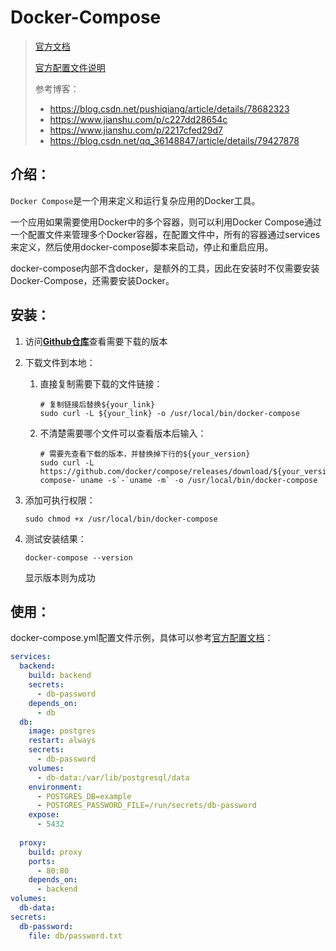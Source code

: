 # Docker-Compose

> [官方文档](https://docs.docker.com/compose/)
>
> [官方配置文件说明](https://docs.docker.com/compose/compose-file/)
>
> 参考博客：
>
> - <https://blog.csdn.net/pushiqiang/article/details/78682323>
> - <https://www.jianshu.com/p/c227dd28654c>
> - <https://www.jianshu.com/p/2217cfed29d7>
> - https://blog.csdn.net/qq_36148847/article/details/79427878

## 介绍：

`Docker Compose`是一个用来定义和运行复杂应用的Docker工具。

一个应用如果需要使用Docker中的多个容器，则可以利用Docker Compose通过一个配置文件来管理多个Docker容器，在配置文件中，所有的容器通过services来定义，然后使用docker-compose脚本来启动，停止和重启应用。

docker-compose内部不含docker，是额外的工具，因此在安装时不仅需要安装Docker-Compose，还需要安装Docker。

## 安装：

1. 访问[**Github仓库**](https://github.com/docker/compose/releases/)查看需要下载的版本

2. 下载文件到本地：

   1. 直接复制需要下载的文件链接：

      ```shell
      # 复制链接后替换${your_link}
      sudo curl -L ${your_link} -o /usr/local/bin/docker-compose
      ```

   2. 不清楚需要哪个文件可以查看版本后输入：

      ```shell
      # 需要先查看下载的版本，并替换掉下行的${your_version}
      sudo curl -L https://github.com/docker/compose/releases/download/${your_version}/docker-compose-`uname -s`-`uname -m` -o /usr/local/bin/docker-compose
      ```

3. 添加可执行权限：

   ```shell
   sudo chmod +x /usr/local/bin/docker-compose
   ```

4. 测试安装结果：

   ```shell
   docker-compose --version
   ```

   显示版本则为成功



## 使用：

docker-compose.yml配置文件示例，具体可以参考[官方配置文档](https://docs.docker.com/compose/compose-file/)：

```yaml
services:
  backend:
    build: backend
    secrets:
      - db-password
    depends_on:
      - db
  db:
    image: postgres
    restart: always
    secrets:
      - db-password
    volumes:
      - db-data:/var/lib/postgresql/data
    environment:
      - POSTGRES_DB=example
      - POSTGRES_PASSWORD_FILE=/run/secrets/db-password
    expose:
      - 5432
    
  proxy:
    build: proxy
    ports:
      - 80:80
    depends_on: 
      - backend
volumes:
  db-data:
secrets:
  db-password:
    file: db/password.txt
```

